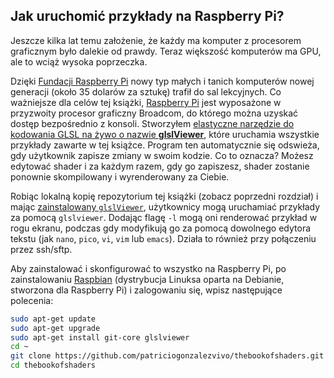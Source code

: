 ## Jak uruchomić przykłady na Raspberry Pi?

Jeszcze kilka lat temu założenie, że każdy ma komputer z procesorem graficznym było dalekie od prawdy. Teraz większość komputerów ma GPU, ale to wciąż wysoka poprzeczka.

Dzięki [Fundacji Raspberry Pi](http://www.raspberrypi.org/) nowy typ małych i tanich komputerów nowej generacji (około 35 dolarów za sztukę) trafił do sal lekcyjnych. Co ważniejsze dla celów tej książki, [Raspberry Pi](http://www.raspberrypi.org/) jest wyposażone w przyzwoity procesor graficzny Broadcom, do którego można uzyskać dostęp bezpośrednio z konsoli. Stworzyłem [elastyczne narzędzie do kodowania GLSL na żywo o nazwie **glslViewer**](https://github.com/patriciogonzalezvivo/glslViewer), które uruchamia wszystkie przykłady zawarte w tej książce. Program ten automatycznie się odswieża, gdy użytkownik zapisze zmiany w swoim kodzie. Co to oznacza? Możesz edytować shader i za każdym razem, gdy go zapiszesz, shader zostanie ponownie skompilowany i wyrenderowany za Ciebie.

<!-- ## How to run the examples on a Raspberry Pi?

A few years ago, assuming that everybody has a computer with a graphical processing unit was a long shot. Now, most computers have a GPU, but it's still a high bar for a requirement in a workshop or class, for example.

Thanks to the [Raspberry Pi Foundation](http://www.raspberrypi.org/) a new type of small and cheap generation of computers (around $35 each) has found its way into classrooms. More importantly for the purposes of this book, the [Raspberry Pi](http://www.raspberrypi.org/) comes with a decent Broadcom GPU that can be accessed directly from the console. I made a [flexible GLSL live coding tool call **glslViewer**](https://github.com/patriciogonzalezvivo/glslViewer) that runs all the examples in this book. This program also has the ability to update automatically when the user saves a change to their code. What does this mean? You can edit the shader and every time you save it, the shader will be re-compile and render for you. -->

Robiąc lokalną kopię repozytorium tej książki (zobacz poprzedni rozdział) i mając [zainstalowany `glslViewer`](https://github.com/patriciogonzalezvivo/glslViewer), użytkownicy mogą uruchamiać przykłady za pomocą `glslviewer`. Dodając flagę `-l` mogą oni renderować przykład w rogu ekranu, podczas gdy modyfikują go za pomocą dowolnego edytora tekstu (jak `nano`, `pico`, `vi`, `vim` lub `emacs`). Działa to również przy połączeniu przez ssh/sftp.

Aby zainstalować i skonfigurować to wszystko na Raspberry Pi, po zainstalowaniu [Raspbian](https://www.raspberrypi.org/downloads/raspbian/) (dystrybucja Linuksa oparta na Debianie, stworzona dla Raspberry Pi) i zalogowaniu się, wpisz następujące polecenia:

<!-- By making a local copy of the repository of this book (see the above section) and having [`glslViewer` installed](https://github.com/patriciogonzalezvivo/glslViewer), users can run the examples with `glslviewer`. Also by using the `-l` flag they can render the example in a corner of the screen while they modify it with any text editor (like `nano`, `pico`, `vi`, `vim` or `emacs`). This also works if the user is connected through ssh/sftp.

To install and set this all up on the Raspberry Pi after installing [Raspbian](https://www.raspberrypi.org/downloads/raspbian/), a Debian-based Linux distribution made for Raspberry Pi, and logging in, type the following commands: -->

```bash
sudo apt-get update
sudo apt-get upgrade
sudo apt-get install git-core glslviewer
cd ~
git clone https://github.com/patriciogonzalezvivo/thebookofshaders.git
cd thebookofshaders
```
